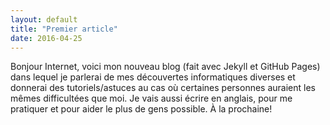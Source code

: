 ```yaml
---
layout: default
title: "Premier article"
date: 2016-04-25
---
```

Bonjour Internet, voici mon nouveau blog (fait avec Jekyll et GitHub Pages) dans lequel je parlerai de mes découvertes informatiques diverses et donnerai des tutoriels/astuces au cas où certaines personnes auraient les mêmes difficultées que moi. Je vais aussi écrire en anglais, pour me pratiquer et pour aider le plus de gens possible. À la prochaine!
